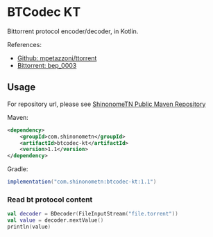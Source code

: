# BTCodec KT

Bittorrent protocol encoder/decoder, in Kotlin.

References:
- [Github: mpetazzoni/ttorrent](https://github.com/mpetazzoni/ttorrent)
- [Bittorrent: bep_0003](http://www.bittorrent.org/beps/bep_0003.html)

## Usage

For repository url, please see [ShinonomeTN Public Maven Repository](https://github.com/ShinonomeTN/maven-public)

Maven: 
```xml
<dependency>
    <groupId>com.shinonometn</groupId>
    <artifactId>btcodec-kt</artifactId>
    <version>1.1</version>
</dependency>
```

Gradle:
```groovy
implementation("com.shinonometn:btcodec-kt:1.1")
```

### Read bt protocol content

```kotlin
val decoder = BDecoder(FileInputStream("file.torrent"))
val value = decoder.nextValue()
println(value)
```

